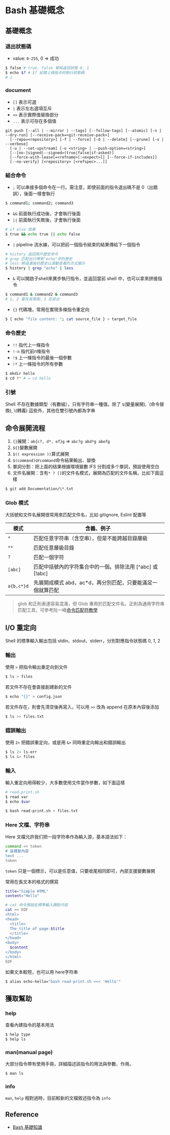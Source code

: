 # Bash 基礎概念


## 基礎概念
### 退出狀態碼
- value: `0-255`, 0 => 成功
```bash
$ false # true, false 單純返回狀態 0, 1
$ echo $? # $? 紀錄上個指令的執行狀態碼
# 1
```

### document
- `[]` 表示可選
- `|` 表示左右選項互斥
- `<>` 表示實際值替換部分
- `...` 表示可存在多個值
```
git push [--all | --mirror | --tags] [--follow-tags] [--atomic] [-n | --dry-run] [--receive-pack=<git-receive-pack>]
  [--repo=<repository>] [-f | --force] [-d | --delete] [--prune] [-v | --verbose]
  [-u | --set-upstream] [-o <string> | --push-option=<string>]
  [--[no-]signed|--signed=(true|false|if-asked)]
  [--force-with-lease[=<refname>[:<expect>]] [--force-if-includes]]
  [--no-verify] [<repository> [<refspec>...]]
```

### 組合命令
- `;` 可以串接多個命令在一行。需注意，即使前面的指令退出碼不是 0（出錯誤），後面一樣會執行
```bash
$ command1; command2; command3
```
- `&&` 前面執行成功後，才會執行後面
- `||` 前面執行失敗後，才會執行後面
```bash
# if else 效果
$ true && echo true || echo false
```
- `|` pipeline 流水線，可以把前一個指令結束的結果傳給下一個指令
```bash
# history 返回用戶歷史命令
# grep 匹配出只帶有"echo"字的歷史
# less 將過濾後的歷史以滾動查看的方式展示
$ history | grep "echo" | less
```
- `&` 可以開啟子shell來異步執行指令，並返回當前 shell 中，也可以拿來拼接指令
```bash
$ command1 & command2 & command3
# 1, 2 會在背景跑，3 在前台
```
- `{}` 代碼塊，常用在實現多條指令重定向
```bash
$ { echo "file content: "; cat source_file } > target_file
```

### 命令歷史
- `!!` 指代上一條指令
- `!-n` 指代前n條指令
- `!$` 上一條指令的最後一個參數
- `!*` 上一條指令的所有參數
```bash
$ mkdir hello
$ cd !* # = cd hello
```

### 引號
Shell 不存在數據類型（有數組），只有字符串一種值。除了 `$`(變量展開), `(命令替換), \\(轉義) 這些外，其他在雙引號內都為字串



## 命令展開流程
1. `{}`展開：`ab{c?, d*, ef}g` => `abc?g abd*g abefg`
2. `${}`變數展開
3. `$(( expression ))`算式展開
4. `$(command)`or`command`命令結果輸出、替換
5. 單詞分割：把上面的结果根據環境變數 IFS 分割成多个單詞，預設使用空白
6. 文件名展開：含有`* ? []`的文件名模式，展開為匹配的文件名稱，比如下面這樣
```bash
$ git add Documentation/\*.txt
```

### Glob 模式
大括號和文件名展開很常用來匹配文件名，比如 gitignore, Eslint 配置等

|模式|含義、例子|
|--|--|
|`*`|匹配任意字符串（含空串），但是不能跨越目錄層級|
|`**`|匹配任意層級目錄|
|`?`|匹配一個字符|
|`[abc]`|匹配中括號內的字符集合中的一個。排除法用 [^abc] 或 [!abc]|
|`a{b,c*}d`|先展開成模式 abd，ac*d，再分別匹配，只要能滿足一個就算匹配|

> glob 和正則表達容易混淆，但 Glob 專用於匹配文件名，正則為通用字符串匹配工具，可參考阮一峰[命令匹配符教學](https://www.ruanyifeng.com/blog/2018/09/bash-wildcards.html)



## I/O 重定向
Shell 的標準輸入輸出包括 stdin、stdout、stderr，分別對應指令狀態碼 0, 1, 2

### 輸出
使用 `>` 把指令輸出重定向到文件
```bash
$ ls > files
```
若文件不存在會直接創建新的文件
```bash
$ echo "{}" > config.json
```
若文件存在，則會先清空後再寫入，可以用 `>>` 改為 append 在原本內容後添加
```bash
$ ls >> files.txt
```

### 錯誤輸出
使用 `2>` 把錯誤重定向，或是用 `&>` 同時重定向輸出和錯誤輸出
```bash
$ ls 2> ls-err
$ ls &> files
```

### 輸入
輸入重定向用得較少，大多數使用文件當作參數，如下面這樣
```bash
# read-print.sh
$ read var
$ echo $var
```
```bash
$ bash read-print.sh < files.txt
```

### Here 文檔、字符串
Here 文檔允許我们把一段字符串作為輸入源，基本語法如下：
```bash
command << token
# 這裡是內容
text ...
token
```
`token` 只是一個標示，可以是任意值，只要收尾相同即可，內部支援變數展開

常用在長文本的格式的撰寫
```bash
title="Simple HTML"
content="Hello"

# cat 命令預設從標準輸入讀取内容
cat << EOF
<html>
<head>
  <title>
  The title of page:$title
  </title>
</head>
<body>
  $content
</body>
</html>
EOF
```
如果文本較短，也可以用 here字符串
```bash
$ alias echo-hello="bash read-print.sh <<< 'Hello'"
```



## 獲取幫助
### help
查看內建指令的基本用法
```bash
$ help type
$ help ls
```

### man(manual page)
大部分指令帶有使用手冊，詳細描述該指令的用法與參數、作用。
```bash
$ man ls
```

### info
`man`, `help` 相對過時，目前較新的文檔敘述指令為 `info`



## Reference
- [Bash 基礎知識](https://juejin.cn/post/7130982053528469511)